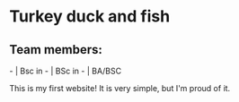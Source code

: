 # Turkey duck and fish
## Team members:
-<chaoyang Feng> <oche32> | Bsc in <Politics and Data sciecne>
-<kylin Gao> <gaoonline> | BSc in <Economics>
-<Anka Uysal> <Anka Uysal>| BA/BSC<general courses>

This is my first website! It is very simple, but I'm proud of it.
